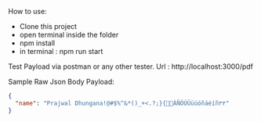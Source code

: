 How to use:

- Clone this project
- open terminal inside the folder
- npm install
- in terminal : npm run start

Test Payload via postman or any other tester.
Url : http://localhost:3000/pdf

Sample Raw Json Body Payload:

```json
{
  "name": "Prajwal Dhungana!@#$%^&*()_+<.?;}{👋🔎ÁÑÓÚÜüúóñáéíñ٣٣"
}
```
